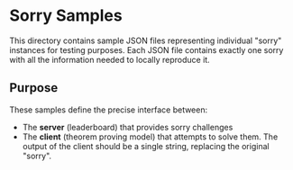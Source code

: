 # Sorry Samples

This directory contains sample JSON files representing individual "sorry" instances for testing purposes. Each JSON file contains exactly one sorry with all the information needed to locally reproduce it.

## Purpose

These samples define the precise interface between:

- The **server** (leaderboard) that provides sorry challenges
- The **client** (theorem proving model) that attempts to solve them. The output of the client should be a single string, replacing the original "sorry". 
